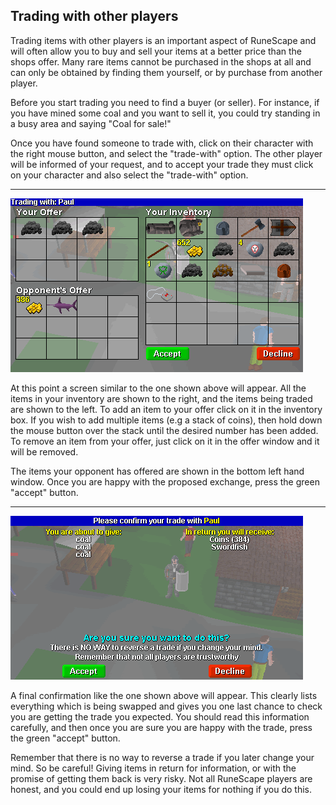 <h2 class="rsc-centre-text">Trading with other players</h2>
Trading items with other players is an important aspect of RuneScape and will often allow you to buy and sell your items at a better price than the shops offer. Many rare items cannot be purchased in the shops at all and can only be obtained by finding them yourself, or by purchase from another player.

Before you start trading you need to find a buyer (or seller). For instance, if you have mined some coal and you want to sell it, you could try standing in a busy area and saying "Coal for sale!"

Once you have found someone to trade with, click on their character with the right mouse button, and select the "trade-with" option. The other player will be informed of your request, and to accept your trade they must click on your character and also select the "trade-with" option.

---

<p class="rsc-centre-text"><a href="/manual-images/trade.png"><img src="/manual-images/trade.png" alt="The first screen of the trade window in game" /></a></p>

At this point a screen similar to the one shown above will appear. All the items in your inventory are shown to the right, and the items being traded are shown to the left. To add an item to your offer click on it in the inventory box. If you wish to add multiple items (e.g a stack of coins), then hold down the mouse button over the stack until the desired number has been added. To remove an item from your offer, just click on it in the offer window and it will be removed.

The items your opponent has offered are shown in the bottom left hand window. Once you are happy with the proposed exchange, press the green "accept" button.

---

<p class="rsc-centre-text"><a href="/manual-images/trade-confirm.png"><img src="/manual-images/trade-confirm.png" alt="The second screen of the trade window confirmation items + amounts" /></a></p>

A final confirmation like the one shown above will appear. This clearly lists everything which is being swapped and gives you one last chance to check you are getting the trade you expected. You should read this information carefully, and then once you are sure you are happy with the trade, press the green "accept" button.

Remember that there is no way to reverse a trade if you later change your mind. So be careful! Giving items in return for information, or with the promise of getting them back is very risky. Not all RuneScape players are honest, and you could end up losing your items for nothing if you do this.

